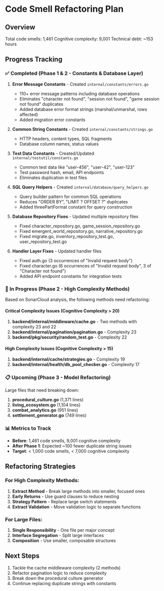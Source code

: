 # Code Smell Refactoring Plan

## Overview
Total code smells: 1,461
Cognitive complexity: 9,001
Technical debt: ~153 hours

## Progress Tracking

### ✅ Completed (Phase 1 & 2 - Constants & Database Layer)
1. **Error Message Constants** - Created `internal/constants/errors.go`
   - 110+ error message patterns including database operations
   - Eliminates "character not found", "session not found", "game session not found" duplicates
   - Added database error format strings (marshal/unmarshal, rows affected)
   - Added migration error constants
   
2. **Common String Constants** - Created `internal/constants/strings.go`
   - HTTP headers, content types, SQL fragments
   - Database column names, status values
   
3. **Test Data Constants** - Created/Updated `internal/testutil/constants.go`
   - Common test data like "user-456", "user-42", "user-123"
   - Test password hash, email, API endpoints
   - Eliminates duplication in test files
   
4. **SQL Query Helpers** - Created `internal/database/query_helpers.go`
   - Query builder pattern for common SQL operations
   - Reduces "ORDER BY", "LIMIT ? OFFSET ?" duplicates
   - Added threePartFormat constant for query construction

5. **Database Repository Fixes** - Updated multiple repository files
   - Fixed character_repository.go, game_session_repository.go
   - Fixed emergent_world_repository.go, narrative_repository.go
   - Fixed migrate.go, inventory_repository_test.go, user_repository_test.go
   
6. **Handler Layer Fixes** - Updated handler files
   - Fixed auth.go (3 occurrences of "Invalid request body")
   - Fixed character.go (6 occurrences of "Invalid request body", 3 of "Character not found")
   - Added API endpoint constants for integration tests

### 🔄 In Progress (Phase 2 - High Complexity Methods)

Based on SonarCloud analysis, the following methods need refactoring:

#### Critical Complexity Issues (Cognitive Complexity > 20)
1. **backend/internal/middleware/cache.go** - Two methods with complexity 23 and 22
2. **backend/internal/pagination/pagination.go** - Complexity 23
3. **backend/pkg/security/random_test.go** - Complexity 22

#### High Complexity Issues (Cognitive Complexity > 15)
1. **backend/internal/cache/strategies.go** - Complexity 19
2. **backend/internal/health/db_pool_checker.go** - Complexity 17

### 📋 Upcoming (Phase 3 - Model Refactoring)

Large files that need breaking down:
1. **procedural_culture.go** (1,371 lines)
2. **living_ecosystem.go** (1,104 lines)
3. **combat_analytics.go** (951 lines)
4. **settlement_generator.go** (749 lines)

### 📊 Metrics to Track

- **Before**: 1,461 code smells, 9,001 cognitive complexity
- **After Phase 1**: Expected ~100 fewer duplicate string issues
- **Target**: < 1,000 code smells, < 7,000 cognitive complexity

## Refactoring Strategies

### For High Complexity Methods:
1. **Extract Method** - Break large methods into smaller, focused ones
2. **Early Returns** - Use guard clauses to reduce nesting
3. **Strategy Pattern** - Replace large switch statements
4. **Extract Validation** - Move validation logic to separate functions

### For Large Files:
1. **Single Responsibility** - One file per major concept
2. **Interface Segregation** - Split large interfaces
3. **Composition** - Use smaller, composable structures

## Next Steps

1. Tackle the cache middleware complexity (2 methods)
2. Refactor pagination logic to reduce complexity
3. Break down the procedural culture generator
4. Continue replacing duplicate strings with constants